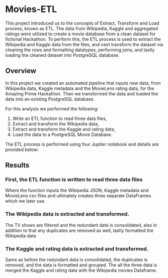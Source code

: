 # Movies-ETL
This project introduced us to the concepts of Extract, Transform and Load process, known as ETL. The data from Wikipedia, Kaggle and aggregated ratings were utilized to create a movie database from a clean dataset for fictional Hackathon. To perform this, the ETL process is used to extract the Wikipedia and Kaggle data from the files, and next transform the dataset via cleaning the rows and formatting datatypes, performing joins, and lastly loading the cleaned dataset into PostgreSQL database.

## Overview
In this project we created an automated pipeline that inputs new data, from Wikipedia data, Kaggle metadata and the MovieLens rating data, for the Amazing Prime Hackathon. Then we transformed the data and loaded the data into an existing PostgreSQL database.

For this analysis we performed the following:
1. Write an ETL function to read three data files,
2. Extract and transform the Wikipedia data,
3. Extract and transform the Kaggle and rating data,
4. Load the data to a PostgreSQL Movie Database.
	
The ETL process is performed using four Jupiter notebook and details are provided below:

## Results

### First, the ETL function is written to read three data files
Where the function inputs the Wikipedia JSON, Kaggle metadata and MovieLens csv files and ultimately creates three separate DataFrames which we later use.
<br/>
### The Wikipedia data is extracted and transformed.
The TV shows are filtered and the redundant data is consolidated, also in addition to that any duplicates are removed as well, lastly formatted the Wikipedia data
<br/>
### The Kaggle and rating data is extracted and transformed.
Same as before the redundant data is consolidated, the duplicates is removed, and the data is formatted and grouped. The all the three data is merged the Kaggle and rating data with the Wikipedia movies Dataframe.
<br/>
